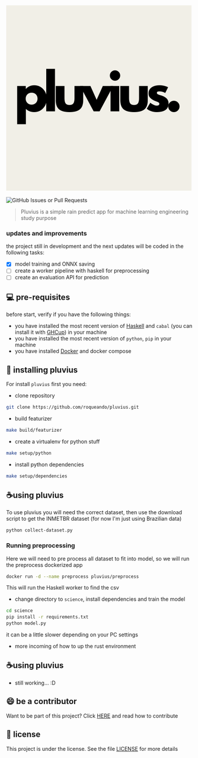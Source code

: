 ![pluvius](images/pluvius.png)

![GitHub Issues or Pull Requests](https://img.shields.io/github/issues-pr/roqueando/pluvius)

> Pluvius is a simple rain predict app for machine learning engineering study purpose


### updates and improvements

the project still in development and the next updates will be coded in the following tasks:
- [x] model training and ONNX saving
- [ ] create a worker pipeline with haskell for preprocessing
- [ ] create an evaluation API for prediction

## 💻 pre-requisites

before start, verify if you have the following things:

- you have installed the most recent version of [Haskell](https://haskell.com) and `cabal` (you can install it with [GHCup](https://www.haskell.org/ghcup/)) in your machine
- you have installed the most recent version of `python`, `pip` in your machine
- you have installed [Docker](https://docker.com) and docker compose

## 🚀 installing pluvius

For install `pluvius` first you need:

- clone repository
```sh
git clone https://github.com/roqueando/pluvius.git
```

- build featurizer
```sh
make build/featurizer
```
- create a virtualenv for python stuff
```sh
make setup/python
```

- install python dependencies
```sh
make setup/dependencies
```

## ☕using pluvius

To use pluvius you will need the correct dataset, then use the download script to get the INMETBR dataset (for now I'm just using Brazilian data)
```sh
python collect-dataset.py
```

### Running preprocessing
Here we will need to pre process all dataset to fit into model, so we will run the preprocess dockerized app

```sh
docker run -d --name preprocess pluvius/preprocess
```
This will run the Haskell worker to find the csv 

- change directory to `science`, install dependencies and train the model
```sh
cd science
pip install -r requirements.txt
python model.py
```
it can be a little slower depending on your PC settings

- more incoming of how to up the rust environment

## ☕using pluvius 

- still working... :D

## 😄 be a contributor 

Want to be part of this project? Click [HERE](CONTRIBUTING.md) and read how to contribute

## 📝 license

This project is under the license. See the file [LICENSE](LICENSE.md) for more details
